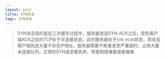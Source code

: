 ```yaml
---
layout: post
title: SYN攻击
tags: SYN攻击
---
```


> SYN攻击指的是在三次握手过程中，服务器发送SYN-ACK之后，受到客户端ACK之前的TCP处于半连接状态，此时服务器处于`SYN_RCVD`状态，而攻击客户端伪造大量不存在IP地址，服务器需要不断重发至严重超时，占用大量未连接队列，正常的SYN请求被丢弃，导致网络堵塞或者瘫痪